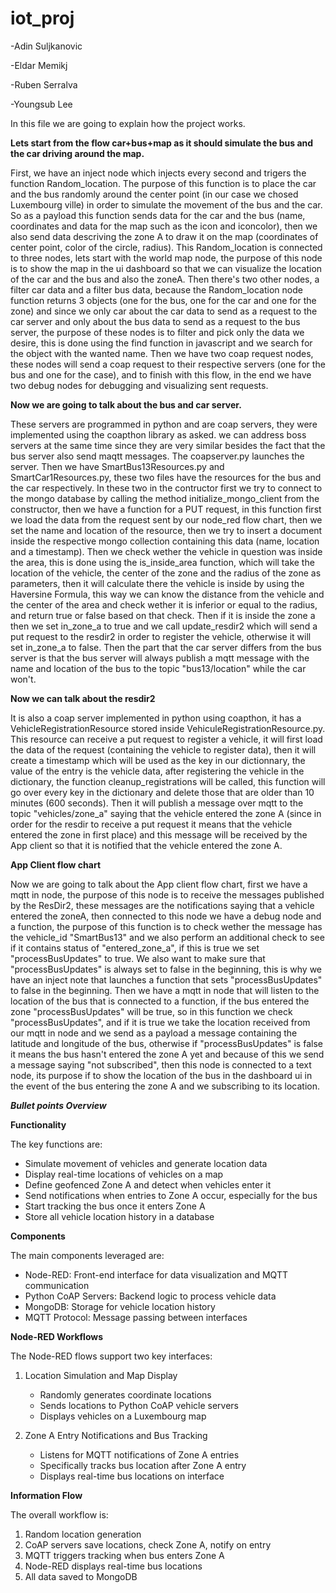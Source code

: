 # iot_proj

-Adin Suljkanovic

-Eldar Memikj

-Ruben Serralva

-Youngsub Lee

In this file we are going to explain how the project works.

**Lets start from the flow car+bus+map as it should simulate the bus and the car driving around the map.**

First, we have an inject node which injects every second and trigers the function Random_location. The purpose of this function is to place the car and the bus randomly around the center point (in our case we chosed Luxembourg ville) in order to simulate the movement of the bus and the car.
So as a payload this function sends data for the car and the bus (name, coordinates and data for the map such as the icon and iconcolor), then we also send data descriving the zone A to draw it on the map (coordinates of center point, color of the circle, radius).
This Random_location is connected to three nodes, lets start with the world map node, the purpose of this node is to show the map in the ui dashboard so that we can visualize the location of the car and the bus and also the zoneA.
Then there's two other nodes, a filter car data and a filter bus data, because the Random_location node function returns 3 objects (one for the bus, one for the car and one for the zone) and since we only car about the car data to send as a request to the car server and only about the bus data to send as a request to the bus server, the purpose of these nodes is to filter and pick only the data we desire, this is done using the find function in javascript and we search for the object with the wanted name.
Then we have two coap request nodes, these nodes will send a coap request to their respective servers (one for the bus and one for the case), and to finish with this flow, in the end we have two debug nodes for debugging and visualizing sent requests.

**Now we are going to talk about the bus and car server.**

These servers are programmed in python and are coap servers, they were implemented using the coapthon library as asked.
we can address boss servers at the same time since they are very similar besides the fact that the bus server also send maqtt messages.
The coapserver.py launches the server.
Then we have SmartBus13Resources.py and SmartCar1Resources.py, these two files have the resources for the bus and the car respectively.
In these two in the contructor first we try to connect to the mongo database by calling the method initialize_mongo_client from the constructor, then we have a function for a PUT request, in this function first we load the data from the request sent by our node_red flow chart, then we set the name and location of the resource, then we try to insert a document inside the respective mongo collection containing this data (name, location and a timestamp).
Then we check wether the vehicle in question was inside the area, this is done using the is_inside_area function, which will take the location of the vehicle, the center of the zone and the radius of the zone as parameters, then it will calculate there the vehicle is inside by using the Haversine Formula, this way we can know the distance from the vehicle and the center of the area and check wether it is inferior or equal to the radius, and return true or false based on that check.
Then if it is inside the zone a then we set in_zone_a to true and we call update_resdir2 which will send a put request to the resdir2 in order to register the vehicle, otherwise it will set in_zone_a to false.
Then the part that the car server differs from the bus server is that the bus server will always publish a mqtt message with the name and location of the bus to the topic "bus13/location" while the car won't.

**Now we can talk about the resdir2** 

It is also a coap server implemented in python using coapthon, it has a VehicleRegistrationResource stored inside VehiculeRegistrationResource.py.
This resource can receive a put request to register a vehicle, it will first load the data of the request (containing the vehicle to register data), then it will create a timestamp which will be used as the key in our dictionnary, the value of the entry is the vehicle data, after registering the vehicle in the dictionary, the function cleanup_registrations will be called, this function will go over every key in the dictionary and delete those that are older than 10 minutes (600 seconds).
Then it will publish a message over mqtt to the topic "vehicles/zone_a" saying that the vehicle entered the zone A (since in order for the resdir to receive a put request it means that the vehicle entered the zone in first place) and this message will be received by the App client so that it is notified that the vehicle entered the zone A.

**App Client flow chart**

Now we are going to talk about the App client flow chart, first we have a mqtt in node, the purpose of this node is to receive the messages published by the ResDir2, these messages are the notifications saying that a vehicle entered the zoneA, then connected to this node we have a debug node and a function, the purpose of this function is to check wether the message has the vehicle_id "SmartBus13" and we also perform an additional check to see if it contains status of "entered_zone_a", if this is true we set "processBusUpdates" to true.
We also want to make sure that "processBusUpdates" is always set to false in the beginning, this is why we have an inject note that launches a function that sets "processBusUpdates" to false in the beginning.
Then we have a mqtt in node that will listen to the location of the bus that is connected to a function, if the bus entered the zone "processBusUpdates" will be true, so in this function we check "processBusUpdates", and if it is true we take the location received from our mqtt in node and we send as a payload a message containing the latitude and longitude of the bus, otherwise if "processBusUpdates" is false it means the bus hasn't entered the zone A yet and because of this we send a message saying "not subscribed", then this node is connected to a text node, its purpose if to show the location of the bus in the dashboard ui in the event of the bus entering the zone A and we subscribing to its location.

***Bullet points Overview***

**Functionality**

The key functions are:

- Simulate movement of vehicles and generate location data
- Display real-time locations of vehicles on a map 
- Define geofenced Zone A and detect when vehicles enter it
- Send notifications when entries to Zone A occur, especially for the bus
- Start tracking the bus once it enters Zone A
- Store all vehicle location history in a database

**Components**

The main components leveraged are:

- Node-RED: Front-end interface for data visualization and MQTT communication
- Python CoAP Servers: Backend logic to process vehicle data 
- MongoDB: Storage for vehicle location history
- MQTT Protocol: Message passing between interfaces

**Node-RED Workflows**

The Node-RED flows support two key interfaces:

1. Location Simulation and Map Display
    - Randomly generates coordinate locations
    - Sends locations to Python CoAP vehicle servers
    - Displays vehicles on a Luxembourg map
    
2. Zone A Entry Notifications and Bus Tracking
    - Listens for MQTT notifications of Zone A entries 
    - Specifically tracks bus location after Zone A entry
    - Displays real-time bus locations on interface

**Information Flow**

The overall workflow is:

1. Random location generation 
2. CoAP servers save locations, check Zone A, notify on entry
3. MQTT triggers tracking when bus enters Zone A   
4. Node-RED displays real-time bus locations
5. All data saved to MongoDB
